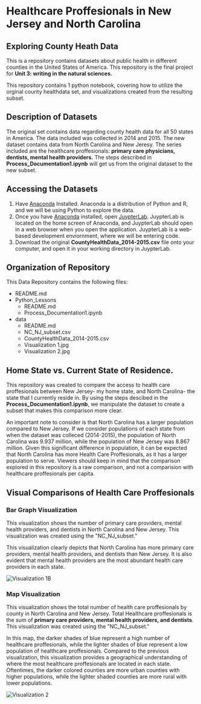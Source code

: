 # Healthcare Proffesionals in New Jersey and North Carolina

## Exploring County Heath Data

This is a repository contains datasets about public health in different counties in the United States of America. This repository is the final project for **Unit 3: writing in the natural sciences.**

This repository contains 1 python notebook, covering how to utilize the orginal county healthdata set, and visualizations created from the resulting subset. 


## Description of Datasets

The original set contains data regarding county health data for all 50 states in America. The data included was collected in 2014 and 2015. 
The new dataset contains data from North Carolina and New Jeresy. The series included are the healthcare proffesionals: **primary care physicians, dentists, mental health providers.** The steps described in **Process_Documentation1.ipynb** will get us from the original dataset to the new subset. 

## Accessing the Datasets

1. Have [Anaconda](https://www.anaconda.com) Installed. Anaconda is a distribution of Python and R, and we will be using Python to explore the data. 
2. Once you have [Anaconda](https://www.anaconda.com) installed, open [JuypterLab](https://jupyter.org). JuypterLab is located on the home screen of Anaconda, and JuypterLab should open in a web browser when you open the application. JuypterLab is a web-based development enviornment, where we will be entering code.
3. Download the original **CountyHealthData_2014-2015.csv** file onto your computer, and open it in your working directory in JuypterLab.

## Organization of Repository

This Data Repository contains the following files: 

* README.md
* Python_Lessons
  * README.md
  * Process_Documentation1.ipynb
* data
  * README.md
  * NC_NJ_subset.csv
  * CountyHealthData_2014-2015.csv
  * Visualization 1.jpg
  * Visualization 2.jpg

## Home State vs. Current State of Residence.

This repository was created to compare the access to health care proffesionals between New Jersey- my home state, and North Carolina- the state that I currently reside in. By using the steps descibed in the **Process_Documentation1.ipynb**, we manipulate the dataset to create a subset that makes this comparison more clear. 

An important note to consider is that North Carolina has a larger population compared to New Jersey. If we consider populations of each state from when the dataset was colleced (2014-2015), the population of North Carolina was 9.937 million, while the population of New Jersey was 8.867 million. Given this significant difference in population, it can be expected that North Carolina has more Health Care Proffesionals, as it has a larger population to serve. Viewers should keep in mind that the comparison explored in this repository is a raw comparison, and not a comparision with healthcare proffesionals per capita.

## Visual Comparisons of Health Care Proffesionals

### Bar Graph Visualization
This visualization shows the number of primary care providers, mental health providers, and dentists in North Carolina and New Jersey. This visualization was created using the "NC_NJ_subset." 

This visualization clearly depicts that North Carolina has more primary care providers, mental health providers, and dentists than New Jersey. It is also evident that mental health providers are the most abundant health care providers in each state.

![Visualization 1B](https://user-images.githubusercontent.com/118193891/203074677-e2a99f6e-e561-456d-b362-2d4c561de470.jpg)

### Map Visualization
This visualization shows the total number of health care proffesionals by county in North Carolina and New Jersey. Total Healthcare proffesionals is the sum of **primary care providers, mental health providers, and dentists**. This visualization was created using the "NC_NJ_subset." 

In this map, the darker shades of blue represent a high number of healthcare proffesionals, while the lighter shades of blue represent a low population of healthcare proffesionals. Compared to the previous visualization, this visualization provides a geographical understanding of where the most healthcare proffesionals are located in each state. Oftentimes, the darker colored counties are more urban counties with higher populations, while the lighter shaded counties are more rural with lower populations. 

![Visualization 2](https://user-images.githubusercontent.com/118193891/203073603-d8ccfcca-847e-41ba-b1af-78627c151e84.jpg)

